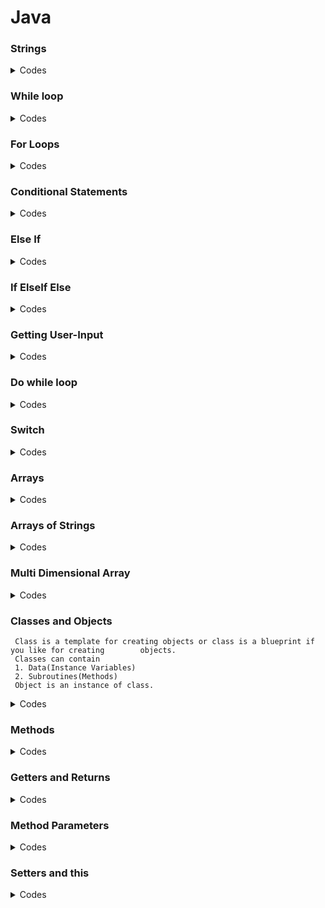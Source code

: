 # Java

### Strings


  <details>
  <summary>Codes</summary>

   ```
  
  Strings in Java are Objects that are backed internally by a char array. Since arrays are
  immutable(cannot grow), Strings are immutable as well. Whenever a change to a String is made,
  an entirely new String is created. 
 
    
    public class Application
    {
    public static void main(String[] args)
    {
    int myInt = 7;
    
    String text = "Hello";
    String blank ="";
    String name = "Bob";
    
    String greeting = text +\blank + name;
    System.out.println(greeting);
    System.out.println("Hello"+" " + "Bob");
    System.out.println("My integer is: " + myInt);
    double myDouble = 7.8;
    System.out.println("My number is: " +my Double + ".");
    
    }
    }
    
  ```  
  </details>
  
  
### While loop
 
 <details>
 <summary>Codes</summary>
  
  ```
  
  public class Application{
  public static void main(String[] args){
  int value = 10;
  boolean loop= 4 < 5;
                      while( value<10){
  
                      System.out.println("Hello" + value);
  /*if(loop==5){
  break;
  }*/
  value=value+1;
                      
    
   }
  }
  
  ```
 </details>
 
  
 ### For Loops
  
  <details>
  <summary>Codes</summary>
  
  ```
  
  public class Application{
  public static void main(String[] args){
  for(int i=0; i<5; i++){
                    System.out.print("The value of i is: %d\n", i);
                    }
               }
          }
                    
  ```
 </details>
  
  
 ### Conditional Statements
  
  <details>
  <summary>Codes</summary>
    
   ```
    
    public class Application{
    public static void main(String[] args){
    int myInt=20;
    
    if(myInt<30){
    System.out.println("Yes, It's true!");
                  else{
    System.out.println("No, it's false!");
                  }
                  
    }
  }
                  
  ```
  </details>  
  
    
### Else If    
   
<details>
<summary>Codes</summary>
  
 ```
  
    public class Application{
    public static void main(String[] args){
    int myInt=5;
    
    if(myInt<10){
    System.out.println("Yes, It's true!");
                  else if(myInt<20){
    System.out.println("No, it's false!");
                  }
                  
    }
  }
  
                                     
  ```
  </details>
    
  
 ### If ElseIf Else
    
<details>
<summary>Codes</summary>  
  
```
    
 public class Application{
 public static void main(String[] args){
 int myInt=5;
    
 if(myInt<10){
    System.out.println("Yes, It's true!");
                  else if(myInt<20){
    System.out.println("No, it's false!");
                  }
       else{
    System.out.println("None of the above!");
                  }           
      }
    }  
                                     
  ```
 </details>
    
    
### Getting User-Input
  
  <details>
  <summary>Codes</summary>
    
  ```
    
    import java.until.Scanner;
    
    public class Application{
    public static void main(String[] args){
    //Create scanner object
    Scanner input=new Scanner(System.in);
    
    //Output the program
    System.out.println("Enter the integer/float/double/char/string: ");
    
    //Wait for the user to enter something
    int/float/double/char/string value = input.nextInt/Float/Double/Char/String();
    
    //Tell then what they entered
    System.out.println("You Entered: " + line/value);
    
    }
    }
    
    
  ```
  </details>
    
  
### Do while loop
  
  <details>
  <summary>Codes </summary>
    
  ```
    
    import java.until.Scanner;
    
    public class App{
    public static void main(String[] args){
    
    Scanner scanner = new Scanner(System.in):
    /*
    System.out.println("Enter a number: ");
    int value = scanner.nextInt();
    
    while(value i=5){
    System.out.println("Enter a number: ");
    value = scanner.nextInt();
    }*/
    
    int value=0;
    do {
    System.out.println("Enter a number: ");
    value = scanner.nextInt();
    }
    while(value !=5);
    
    System.out.println("got 5!");
    
    }
    }
    
  ```
  </details>
    
    
### Switch
    
<details>
<summary>Codes</summary>
    
 ```   
    
    import java.until.Scanner;
    public class Application{
    
    public static void main(String[] args){
    Scanner input = new Scanner(System.in);
    
    System.out.println("Please enter a command: ");
    String text = input.nextLine();
    
    switch(text){
    case "start";
    System.out.println("Machine Started!");
    break;
    
    case "stop";
    System.out.println("Machine Stopped!");
    break;
    
    default:
    System.out.println("Command not recognized!");
    }
    }
    }
    
    
  ```
  </details>
    
    
 ### Arrays
   
  <details>
  <summary>Codes</summary>
     
  ```
     
     public class App{
     public static void main(String[] args){
     int value = 7;
     int[] values;
     values = new int[3];
     
     System.out.println(values[0]);
     
     values[0] = 10;
     values[1] = 20;
     values[2] = 30;
     
     System.out.println(values[0]);
     System.out.println(values[1]);
     System.out.println(values[2]);
     
     for(int i=0; i<values.length; i++){
             System.out.println(values[i]);
     }
     int[] numbers = {5, 6, 7};
     for(int i=0; i<numbers.length; i++){
     System.out.println(number[i]);
     }
     }
     }
     
     
  ```
 </details>
    
     
    
 ### Arrays of Strings
 
  <details>
  <summary>Codes</summary>
      
  ``` 
      
      public class App {
      public static void main(String[] args){
      String[] words = new String[3];
      
      words[0] = "Hello";
      words[1] = "to";
      words[2] = "you";
      
      System.out.println(words[2]);
      String[] fruits = {"apple", "banana", "pear", "kiwi");;
      
      for(String fruit: fruits){
      System.out.println(fruit);
      }
      int value = 0;
      String text = null;
      System.out.println(text);
      String[] texts = new String[2];
      System.out.println(texts[0]);
      texts[0] = "one";
      }
      }
      
      
 ``` 
 </details>
    
 ### Multi Dimensional Array 
   
   <details>
   <summary>Codes</summary>
     
   ```
      public class App{
      public static void main(String[] arrgs){
      int value = {3, 5,254};
      System.out.println(values[2]);
      int[][]grid = {
        {3, 5, 2343}
        {2, 4}
        {1, 2, 3, 4}
     };
     
     System.out.println(grid[1][1]);
     System.out.println(grid[0][2]);
     
     String[][] = text= new String[2][3];
     
     text[0][1] = "Hello there";
     System.out.println(text[0][1]);
     
     for(int row=0; row<grid.length; row++){
             for(int col=0; col<grid[row].length;col++){
     System.out.println(grid[row][col] + "\t");
     }
     System.out.println();
     }
     String[][] words = new String[2][];
     System.out.println(words[0]);
     words[0] = new String[3];
     words[0] = "Hi there";
     System.out.println(words[0][1]);
     }
     }
     
   ```
     
  </details>
    
 ### Classes and Objects
    
    
     Class is a template for creating objects or class is a blueprint if you like for creating        objects.
     Classes can contain
     1. Data(Instance Variables)
     2. Subroutines(Methods)
     Object is an instance of class.
    
  <details>  
  <summary>Codes</summary>
      
   ```
      
      class Person{
      String name;
      int age;
      }
      
      public class App{
      public static void main(String[] args){
      Person person1 = new Person();
      person1.name = "Joe";
      person1.age = "21";
      
      Person person2 = new Person();
      person2.name = "Ally";
      person2.age + "33";
      
      System.out.println(person1.name);
      
      }
      }
    
    Output:
    Joe
      
  ```
      
  </details>
    
  
### Methods
    
  <details>
  <summary>Codes</summary>
      
  ```
    
     class Person{
     String name;
     int age;
      
     void speak(){
     for(int i=o; i<3; i++){
                        System.out.println("My name is: " + name + "and I am" + age+ " years old ");
     void sayHello() {
                        System.out.println("Hello there!");
         }
     }
      
     public class App{
     public static void main(String[] args){
     Person person1 = new Person();
     person1.name = "Joe";
     person1.age = "21";
      
     Person person2 = new Person();
     person2.name = "Ally";
     person2.age + "33";
      
     System.out.println(person1.name);
      
     }
     }
 
   ```
      
   </details>
      
 
### Getters and Returns
    
  <details>
  <summary>Codes</summary>
    
  ```
    class Person{
    String name;
    int age;
    
    void speak(){
    System.out.println("My name is: " +name);
    }
    
    int calculateYearsToRetirement(){
    int yearsLeft = 65-age;
    System.out.println(yaersLeft);
    return yearsLeft;
    
    }
    int getAge(){
    return age;
    }
    String getName(){
    return name;
    }
    }
    
    public class App {
    
    
    public static void main(String[] args){
    Person person1 = new Person();
    
    person1.name ="Joe";
    person1.age="25";
    
    person.speak();
    
    int years=person1.calculateYearsToRetirement();
    
    System.out.println("Years till retirements" +years);
    
    int age=person1.getAge();
    String name=person1.getName();
    
    System.out.println("Name is: "+name);
    System.out.println("Age is:" +age);
    
    }
    }
    
  ```
    
  </details>
    
  
### Method Parameters
   
  <details>
  <summary>Codes</summary>
 
```
   class Robot{
    public void speak(String text){
    System.out.println(text);
    }
    public void jump(int height){
    System.out.println("Jumping: +height);
    }
    public void move(String direction, double distance){
    System.out.println("Moving "+distance +"meters in direction" +direction);
    }
    }
    
    public class App{
    public static void main(Strings[] args){
    Robot sam = new Robot();
    
    sam.speak("Hi I'm Sam.");
    sam.jump(7);
    
    sam.move("West", 12.2);
    String greeting="Hello there";
    sam.speak(greeting);
    
    int value=14;
    sam.jump(value);
    
    }
    }
    
  ```
   
  </details>
    
   
### Setters and this
    
  <details>
  <summary>Codes</summary>
    
```
  
   class Frog{
    private String name;
    private int age;
    
    public void setName(String name){
    this.name=name;
    }
    
    public void setAge(int age){
    this.age=age;
    }
    
    public String getName(){
    return name;
    }
    
    public int getAge(){
    return age;
    }
    
    public void setInfo(String name, int age){
    setName(name);
    setAge(age);
    }
    }
    
    public class App{
    
    public static void main(String[] args)
    Frog frog1=new Frog();
    frog1.setName("Bertie");
    frog1.age=1;
    
    System.out.println(frog1.gerName());
    }
    }
    
  ```
    
  </details>
    
    
    
    
    
  
